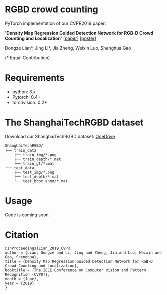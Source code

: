 # RGBD crowd counting 

PyTorch implementation of our CVPR2019 paper:

**'Density Map Regression Guided Detection Network for RGB-D Crowd Counting and Localization'** [[paper](http://openaccess.thecvf.com/content_CVPR_2019/papers/Lian_Density_Map_Regression_Guided_Detection_Network_for_RGB-D_Crowd_Counting_CVPR_2019_paper.pdf)]
[[poster](images/poster.pdf)]

Dongze Lian*, Jing Li*, Jia Zheng, Weixin Luo, Shenghua Gao
 
(* Equal Contribution)

# Requirements
- python: 3.x
- Pytorch: 0.4+
- torchvision: 0.2+

# The ShanghaiTechRGBD dataset
Download our ShanghaiTechRGBD dataset: [OneDrive](https://dzkd-my.sharepoint.com/:f:/g/personal/dongzelian_onepan_top/Emx65sLijCNOmeif6rbC4yQBfl6QSijGvRbdvfcqiTl_1A?e=slmWOB)

```
ShanghaiTechRGBD/
├── train_data
    ├── train_img/*.png
    ├── train_depth/*.mat
    └── train_gt/*.mat
└── test_data
    ├── test_img/*.png
    ├── test_depth/*.mat
    └── test_bbox_anno/*.mat
```

# Usage

Code is coming soon.


# Citation

```
@InProceedings{Lian_2019_CVPR,
author = {Lian, Dongze and Li, Jing and Zheng, Jia and Luo, Weixin and Gao, Shenghua},
title = {Density Map Regression Guided Detection Network for RGB-D Crowd Counting and Localization},
booktitle = {The IEEE Conference on Computer Vision and Pattern Recognition (CVPR)},
month = {June},
year = {2019}
}
```